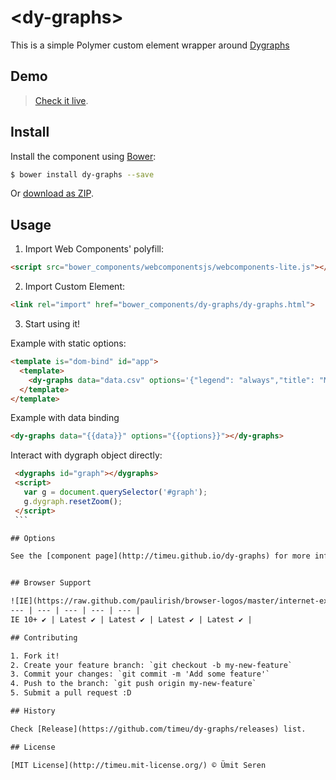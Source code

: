#
# &lt;dy-graphs&gt;

This is a simple Polymer custom element wrapper around [Dygraphs](http://dygraphs.com/)

## Demo
> [Check it live](http://timeu.github.io/dy-graphs/components/dy-graphs/demo/index.html).

## Install

Install the component using [Bower](http://bower.io/):

```sh
$ bower install dy-graphs --save
```

Or [download as ZIP](https://github.com/timeu/dy-graphs/archive/master.zip).

## Usage

1. Import Web Components' polyfill:

  ```html
<script src="bower_components/webcomponentsjs/webcomponents-lite.js"></script>
  ```

2. Import Custom Element:

  ```html
<link rel="import" href="bower_components/dy-graphs/dy-graphs.html">
  ```

3. Start using it!

  Example with static options:

  ```html
  <template is="dom-bind" id="app">
    <template>
      <dy-graphs data="data.csv" options='{"legend": "always","title": "MyTitle"}'></dy-graphs>
    </template>
  </template>

  ```

  Example with data binding

  ```html
  <dy-graphs data="{{data}}" options="{{options}}"></dy-graphs>
  ```

  Interact with dygraph object directly:

   ```html
    <dygraphs id="graph"></dygraphs>
    <script>
      var g = document.querySelector('#graph');
      g.dygraph.resetZoom();
    </script>
    ```

## Options

See the [component page](http://timeu.github.io/dy-graphs) for more information.


## Browser Support

![IE](https://raw.github.com/paulirish/browser-logos/master/internet-explorer/internet-explorer_48x48.png) | ![Chrome](https://raw.github.com/paulirish/browser-logos/master/chrome/chrome_48x48.png) | ![Firefox](https://raw.github.com/paulirish/browser-logos/master/firefox/firefox_48x48.png) | ![Opera](https://raw.github.com/paulirish/browser-logos/master/opera/opera_48x48.png) | ![Safari](https://raw.github.com/paulirish/browser-logos/master/safari/safari_48x48.png)
--- | --- | --- | --- | --- |
IE 10+ ✔ | Latest ✔ | Latest ✔ | Latest ✔ | Latest ✔ |

## Contributing

1. Fork it!
2. Create your feature branch: `git checkout -b my-new-feature`
3. Commit your changes: `git commit -m 'Add some feature'`
4. Push to the branch: `git push origin my-new-feature`
5. Submit a pull request :D

## History

Check [Release](https://github.com/timeu/dy-graphs/releases) list.

## License

[MIT License](http://timeu.mit-license.org/) © Ümit Seren